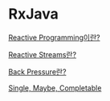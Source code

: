 # RxJava
[Reactive Programming이란?](https://nooose.notion.site/Reactive-Programming-37908bb1a6c441d9bc2272cbf3e493ab)

[Reactive Streams란?](https://nooose.notion.site/Reactive-Streams-044e6cf525df4cda8a894a11431146dd)

[Back Pressure란?](https://nooose.notion.site/Flowable-Observable-35085f1b096b41e1b3318b4f5dc869df)

[Single, Maybe, Completable](https://nooose.notion.site/Single-Maybe-Completable-bde309de18004caebe38313fc240a19e)
